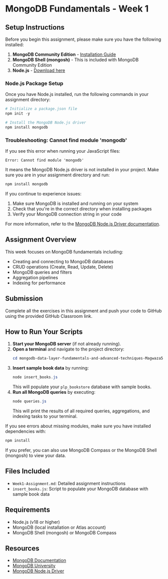 # MongoDB Fundamentals - Week 1


## Setup Instructions

Before you begin this assignment, please make sure you have the following installed:

1. **MongoDB Community Edition** - [Installation Guide](https://www.mongodb.com/docs/manual/administration/install-community/)
2. **MongoDB Shell (mongosh)** - This is included with MongoDB Community Edition
3. **Node.js** - [Download here](https://nodejs.org/)

### Node.js Package Setup

Once you have Node.js installed, run the following commands in your assignment directory:

```powershell
# Initialize a package.json file
npm init -y

# Install the MongoDB Node.js driver
npm install mongodb
```

### Troubleshooting: Cannot find module 'mongodb'

If you see this error when running your JavaScript files:

```
Error: Cannot find module 'mongodb'
```

It means the MongoDB Node.js driver is not installed in your project. Make sure you are in your assignment directory and run:

```powershell
npm install mongodb
```

If you continue to experience issues:
1. Make sure MongoDB is installed and running on your system
2. Check that you're in the correct directory when installing packages
3. Verify your MongoDB connection string in your code

For more information, refer to the [MongoDB Node.js Driver documentation](https://www.mongodb.com/docs/drivers/node/current/).

## Assignment Overview

This week focuses on MongoDB fundamentals including:
- Creating and connecting to MongoDB databases
- CRUD operations (Create, Read, Update, Delete)
- MongoDB queries and filters
- Aggregation pipelines
- Indexing for performance

## Submission

Complete all the exercises in this assignment and push your code to GitHub using the provided GitHub Classroom link.


## How to Run Your Scripts

1. **Start your MongoDB server** (if not already running).
2. **Open a terminal** and navigate to the project directory:
	```powershell
	cd mongodb-data-layer-fundamentals-and-advanced-techniques-Magwaza51
	```
3. **Insert sample book data** by running:
	```powershell
	node insert_books.js
	```
	This will populate your `plp_bookstore` database with sample books.
4. **Run all MongoDB queries** by executing:
	```powershell
	node queries.js
	```
	This will print the results of all required queries, aggregations, and indexing tasks to your terminal.

If you see errors about missing modules, make sure you have installed dependencies with:
```powershell
npm install
```

If you prefer, you can also use MongoDB Compass or the MongoDB Shell (mongosh) to view your data.

## Files Included

- `Week1-Assignment.md`: Detailed assignment instructions
- `insert_books.js`: Script to populate your MongoDB database with sample book data

## Requirements

- Node.js (v18 or higher)
- MongoDB (local installation or Atlas account)
- MongoDB Shell (mongosh) or MongoDB Compass

## Resources

- [MongoDB Documentation](https://docs.mongodb.com/)
- [MongoDB University](https://university.mongodb.com/)
- [MongoDB Node.js Driver](https://mongodb.github.io/node-mongodb-native/) 